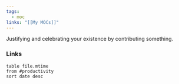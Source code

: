 ```yaml
---
tags:
  - moc
links: "[[My MOCs]]"
---
```

Justifying and celebrating your existence by contributing something.
### Links
```dataview
table file.mtime
from #productivity
sort date desc
```